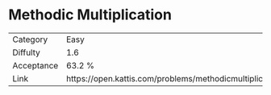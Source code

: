 # Methodic Multiplication

<table>
    <tr>
        <td>Category</td>
        <td>Easy</td>
    </tr>
    <tr>
        <td>Diffulty</td>
        <td>1.6</td>
    </tr>
    <tr>
        <td>Acceptance</td>
        <td>63.2 %</td>
    </tr>
    <tr>
        <td>Link</td>
        <td>https://open.kattis.com/problems/methodicmultiplication</td>
    </tr>
</table>